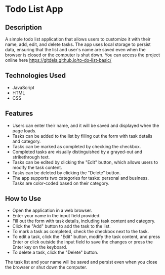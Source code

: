 # Todo List App

## Description

A simple todo list application that allows users to customize it with their name, add, edit, and delete tasks. The app uses local storage to persist data, ensuring that the list and user's name are saved even when the browser is closed or the computer is shut down.
You can access the project online here https://gitdela.github.io/to-do-list-basic/

## Technologies Used

- JavaScript
- HTML
- CSS

## Features

- Users can enter their name, and it will be saved and displayed when the page loads.
- Tasks can be added to the list by filling out the form with task details and category.
- Tasks can be marked as completed by checking the checkbox.
- Completed tasks are visually distinguished by a grayed-out and strikethrough text.
- Tasks can be edited by clicking the "Edit" button, which allows users to modify the task content.
- Tasks can be deleted by clicking the "Delete" button.
- The app supports two categories for tasks: personal and business. Tasks are color-coded based on their category.

## How to Use

- Open the application in a web browser.
- Enter your name in the input field provided.
- Fill out the form with task details, including task content and category.
- Click the "Add" button to add the task to the list.
- To mark a task as completed, check the checkbox next to the task.
- To edit a task, click the "Edit" button, modify the task content, and press Enter or click outside the input field to save the changes or press the Enter key on the keyboard.
- To delete a task, click the "Delete" button.

The task list and your name will be saved and persist even when you close the browser or shut down the computer.
